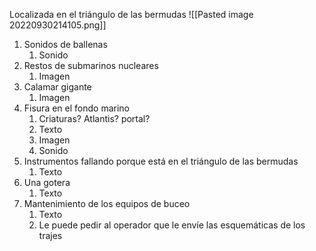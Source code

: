 Localizada en el triángulo de las bermudas
![[Pasted image 20220930214105.png]]
1. Sonidos de ballenas
	1. Sonido
2. Restos de submarinos nucleares
	1. Imagen
3. Calamar gigante
	1. Imagen
4. Fisura en el fondo marino
	1. Criaturas? Atlantis? portal?
	2. Texto
	3. Imagen
	4. Sonido
5. Instrumentos fallando porque está en el triángulo de las bermudas
	1. Texto
6. Una gotera
	1. Texto
7. Mantenimiento de los equipos de buceo 
	1. Texto 
	2. Le puede pedir al operador que le envíe las esquemáticas de los trajes
